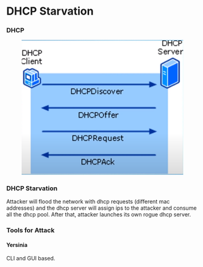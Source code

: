 # DHCP Starvation

### DHCP

<figure><img src="../../../.gitbook/assets/image (8) (1) (1).png" alt=""><figcaption></figcaption></figure>

### DHCP Starvation

Attacker will flood the network with dhcp requests (different mac addresses) and the dhcp server will assign ips to the attacker and consume all the dhcp pool. After that, attacker launches its own rogue dhcp server.



### Tools for Attack

#### Yersinia

CLI and GUI based.

